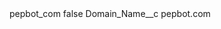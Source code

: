 <?xml version="1.0" encoding="UTF-8"?>
<CustomMetadata xmlns="http://soap.sforce.com/2006/04/metadata" xmlns:xsi="http://www.w3.org/2001/XMLSchema-instance" xmlns:xsd="http://www.w3.org/2001/XMLSchema">
    <label>pepbot_com</label>
    <protected>false</protected>
    <values>
        <field>Domain_Name__c</field>
        <value xsi:type="xsd:string">pepbot.com</value>
    </values>
</CustomMetadata>
